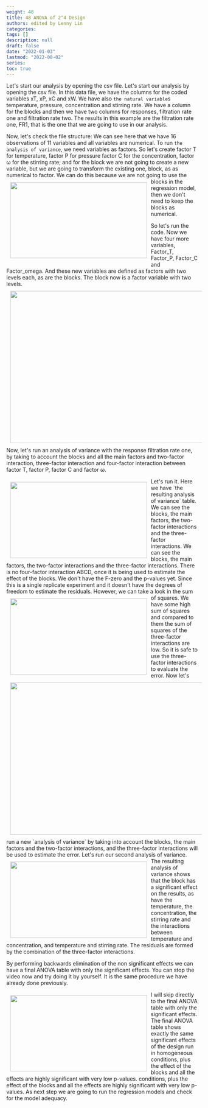 ```yaml
---
weight: 48
title: 48 ANOVA of 2^4 Design
authors: edited by Lenny Lin
categories: 
tags: []
description: null
draft: false
date: "2022-01-03"
lastmod: "2022-08-02"
series: 
toc: true
---
```





<!--more-->

Let's start our analysis by opening the csv file. Let's start our analysis by opening the csv file. In this data file, we have the columns for the coded variables xT, xP, xC and xW. We have also `the natural variable`s temperature, pressure, concentration and stirring rate. We have a column for the blocks and then we have two columns for responses, filtration rate one and filtration rate two. The results in this example are the filtration rate one, FR1, that is the one that we are going to use in our analysis.   

Now, let's check the file structure: We can see here that we have 16 observations of 11 variables and all variables are numerical. To run `the analysis of variance`, we need variables as factors. So let's create factor T for temperature, factor P for pressure factor C for the concentration, factor &#969; for the stirring rate; and for the block we are not going to create a new variable, but we are going to transform the existing one, block, as as numerical to factor. 
<img width ="360" height= "200" src = "/docs/images/Screenshot 2022-08-04 213612.png" style ="float: left" HSPACE="10" VSPACE="10"/>
We can do this because we are not going to use the blocks in the regression model, then we don't need to keep the blocks as numerical. 

So let's run the code. Now we have four more variables, Factor_T, Factor_P, Factor_C and Factor_omega. And these new variables are defined as factors with two levels each, as are the blocks. The block now is a factor variable with two levels.   
<img width ="720" height= "400" src = "/docs/images/Screenshot 2022-08-04 213831.png" style ="float: left" HSPACE="10" VSPACE="10"/>
Now, let's run an analysis of variance with the response filtration rate one, by taking to account the blocks and all the main factors and two-factor interaction, three-factor interaction and four-factor interaction between factor T, factor P, factor C and factor &#969;.   


<img width ="360" height= "200" src = "/docs/images/Screenshot 2022-08-04 214230.png" style ="float: left" HSPACE="10" VSPACE="10"/>
Let's run it. Here we have `the resulting analysis of variance` table. We can see the blocks, the main factors, the two-factor interactions and the three-factor interactions. We can see the blocks, the main factors, the two-factor interactions and the three-factor interactions. There is no four-factor interaction ABCD, once it is being used to estimate the effect of the blocks. We don't have the F-zero and the p-values yet. Since this is a single replicate experiment and it doesn't have the degrees of freedom to estimate the residuals.   

<img width ="360" height= "200" src = "/docs/images/Screenshot 2022-08-04 214437.png" style ="float: left" HSPACE="10" VSPACE="10"/>
However, we can take a look in the sum of squares. We have some high sum of squares and compared to them the sum of squares of the three-factor interactions are low. So it is safe to use the three-factor interactions to evaluate the error. 

<img width ="720" height= "400" src = "/docs/images/Screenshot 2022-08-04 220254.png" style ="float: left" HSPACE="10" VSPACE="10"/>
Now let's run a new `analysis of variance` by taking into account the blocks, the main factors and the two-factor interactions, and the three-factor interactions will be used to estimate the error. Let's run our second analysis of variance.  
<img width ="360" height= "200" src = "/docs/images/Screenshot 2022-08-04 220518.png" style ="float: left" HSPACE="10" VSPACE="10"/>
The resulting analysis of variance shows that the block has a significant effect on the results, as have the temperature, the concentration, the stirring rate and the interactions between temperature and concentration, and temperature and stirring rate. The residuals are formed by the combination of the three-factor interactions.   

By performing backwards elimination of the non significant effects we can have a final ANOVA table with only the significant effects. You can stop the video now and try doing it by yourself. It is the same procedure we have already done previously.   

<img width ="360" height= "200" src = "/docs/images/Screenshot 2022-08-04 220705.png" style ="float: left" HSPACE="10" VSPACE="10"/>
I will skip directly to the final ANOVA table with only the significant effects. The final ANOVA table shows exactly the same significant effects of the design run in homogeneous conditions, plus the effect of the blocks and all the effects are highly significant with very low p-values. conditions, plus the effect of the blocks and all the effects are highly significant with very low p-values. As next step we are going to run the regression models and check for the model adequacy. 
